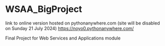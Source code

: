 # WSAA_BigProject

link to online version hosted on pythonanywhere.com (site will be disabled on Sunday 21 July 2024)
https://noyo0.pythonanywhere.com/


Final Project for Web Services and Applications module
